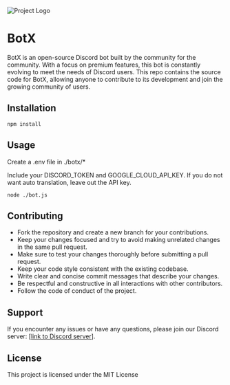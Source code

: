 ![Project Logo](https://cdn.discordapp.com/attachments/1079837804508487855/1102789784671371304/Bot.png)


# BotX

BotX is an open-source Discord bot built by the community for the community. With a focus on premium features, this bot is constantly evolving to meet the needs of Discord users. This repo contains the source code for BotX, allowing anyone to contribute to its development and join the growing community of users.

## Installation

   `npm install `

## Usage

Create a .env file in ./botx/* 

Include your DISCORD_TOKEN and GOOGLE_CLOUD_API_KEY. If you do not want auto translation, leave out the API key.

`node ./bot.js `

## Contributing

- Fork the repository and create a new branch for your contributions.
- Keep your changes focused and try to avoid making unrelated changes in the same pull request.
- Make sure to test your changes thoroughly before submitting a pull request.
- Keep your code style consistent with the existing codebase.
- Write clear and concise commit messages that describe your changes.
- Be respectful and constructive in all interactions with other contributors.
- Follow the code of conduct of the project.

## Support

If you encounter any issues or have any questions, please join our Discord server: [[link to Discord server](https://discord.gg/wC8F5mChND)].

## License

This project is licensed under the MIT License
